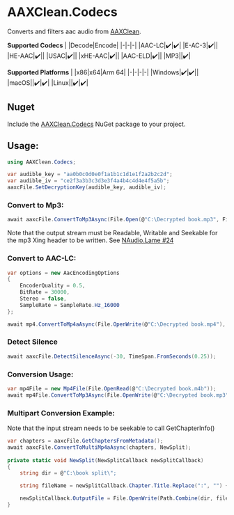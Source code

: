 # AAXClean.Codecs
Converts and filters aac audio from [AAXClean](https://github.com/Mbucari/AAXClean).

**Supported Codecs**
| |Decode|Encode|
|-|-|-|
|AAC-LC|:heavy_check_mark:|:heavy_check_mark:|
|E-AC-3|:heavy_check_mark:||
|HE-AAC|:heavy_check_mark:||
|USAC|:heavy_check_mark:||
|xHE-AAC|:heavy_check_mark:||
|AAC-ELD|:heavy_check_mark:||
|MP3||:heavy_check_mark:|

**Supported Platforms**
| |x86|x64|Arm 64|
|-|-|-|-|
|Windows|:heavy_check_mark:|:heavy_check_mark:||
|macOS||:heavy_check_mark:|:heavy_check_mark:|
|Linux||:heavy_check_mark:|:heavy_check_mark:|

## Nuget
Include the [AAXClean.Codecs](https://www.nuget.org/packages/AAXClean.Codecs/) NuGet package to your project.

## Usage:

```C#
using AAXClean.Codecs;

var audible_key = "aa0b0c0d0e0f1a1b1c1d1e1f2a2b2c2d";
var audible_iv = "ce2f3a3b3c3d3e3f4a4b4c4d4e4f5a5b";
aaxcFile.SetDecryptionKey(audible_key, audible_iv);
```
### Convert to Mp3:
```C#
await aaxcFile.ConvertToMp3Async(File.Open(@"C:\Decrypted book.mp3", FileMode.OpenOrCreate, FileAccess.ReadWrite));
```
Note that the output stream must be Readable, Writable and Seekable for the mp3 Xing header to be written. See [NAudio.Lame #24](https://github.com/Corey-M/NAudio.Lame/issues/24)

### Convert to AAC-LC:
```C#
var options = new AacEncodingOptions
{
	EncoderQuality = 0.5,
	BitRate = 30000,
	Stereo = false,
	SampleRate = SampleRate.Hz_16000
};

await mp4.ConvertToMp4aAsync(File.OpenWrite(@"C:\Decrypted book.mp4"), options);
```

### Detect Silence
```C#
await aaxcFile.DetectSilenceAsync(-30, TimeSpan.FromSeconds(0.25));
```


### Conversion Usage:
```C#
var mp4File = new Mp4File(File.OpenRead(@"C:\Decrypted book.m4b"));
await mp4File.ConvertToMp3Async(File.OpenWrite(@"C:\Decrypted book.mp3"));
```
### Multipart Conversion Example:
Note that the input stream needs to be seekable to call GetChapterInfo()

```C#
var chapters = aaxcFile.GetChaptersFromMetadata();
await aaxcFile.ConvertToMultiMp4aAsync(chapters, NewSplit);
            
private static void NewSplit(NewSplitCallback newSplitCallback)
{
	string dir = @"C:\book split\";

	string fileName = newSplitCallback.Chapter.Title.Replace(":", "") + ".m4b";

	newSplitCallback.OutputFile = File.OpenWrite(Path.Combine(dir, fileName));
}
```
